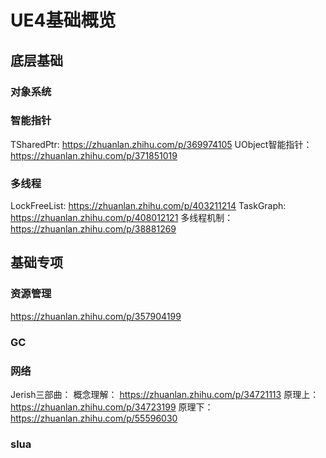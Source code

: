 # UE4基础概览

## 底层基础

### 对象系统

### 智能指针

TSharedPtr: <https://zhuanlan.zhihu.com/p/369974105>
UObject智能指针： <https://zhuanlan.zhihu.com/p/371851019>

### 多线程

LockFreeList: <https://zhuanlan.zhihu.com/p/403211214>
TaskGraph: <https://zhuanlan.zhihu.com/p/408012121>
多线程机制： <https://zhuanlan.zhihu.com/p/38881269>

## 基础专项

### 资源管理

 <https://zhuanlan.zhihu.com/p/357904199>

### GC

### 网络

Jerish三部曲：
概念理解： <https://zhuanlan.zhihu.com/p/34721113>
原理上： <https://zhuanlan.zhihu.com/p/34723199>
原理下： <https://zhuanlan.zhihu.com/p/55596030>

### slua

